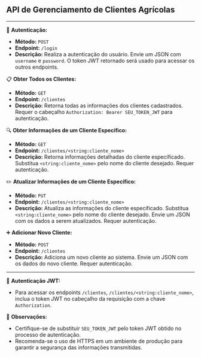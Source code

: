 ## API de Gerenciamento de Clientes Agrícolas 

---

🔐 **Autenticação:**
- **Método:** `POST`
- **Endpoint:** `/login`
- **Descrição:** Realiza a autenticação do usuário. Envie um JSON com `username` e `password`. O token JWT retornado será usado para acessar os outros endpoints.

📋 **Obter Todos os Clientes:**
- **Método:** `GET`
- **Endpoint:** `/clientes`
- **Descrição:** Retorna todas as informações dos clientes cadastrados. Requer o cabeçalho `Authorization: Bearer SEU_TOKEN_JWT` para autenticação.

🔍 **Obter Informações de um Cliente Específico:**
- **Método:** `GET`
- **Endpoint:** `/clientes/<string:cliente_nome>`
- **Descrição:** Retorna informações detalhadas do cliente especificado. Substitua `<string:cliente_nome>` pelo nome do cliente desejado. Requer autenticação.

✏️ **Atualizar Informações de um Cliente Específico:**
- **Método:** `PUT`
- **Endpoint:** `/clientes/<string:cliente_nome>`
- **Descrição:** Atualiza as informações do cliente especificado. Substitua `<string:cliente_nome>` pelo nome do cliente desejado. Envie um JSON com os dados a serem atualizados. Requer autenticação.

➕ **Adicionar Novo Cliente:**
- **Método:** `POST`
- **Endpoint:** `/clientes`
- **Descrição:** Adiciona um novo cliente ao sistema. Envie um JSON com os dados do novo cliente. Requer autenticação.

---

🔑 **Autenticação JWT:**
- Para acessar os endpoints `/clientes`, `/clientes/<string:cliente_nome>`, inclua o token JWT no cabeçalho da requisição com a chave `Authorization`.


📌 **Observações:**
- Certifique-se de substituir `SEU_TOKEN_JWT` pelo token JWT obtido no processo de autenticação.
- Recomenda-se o uso de HTTPS em um ambiente de produção para garantir a segurança das informações transmitidas.
